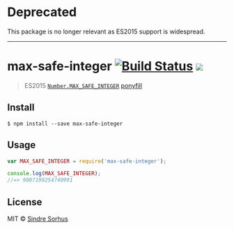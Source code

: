# Deprecated

This package is no longer relevant as ES2015 support is widespread.

---

# max-safe-integer [![Build Status](https://travis-ci.org/sindresorhus/max-safe-integer.svg?branch=master)](https://travis-ci.org/sindresorhus/max-safe-integer) [![](https://img.shields.io/badge/status-unicorn-ff69b4.svg)](https://youtu.be/RW6Lp3Y3Vxs?t=16)

> ES2015 [`Number.MAX_SAFE_INTEGER`](https://developer.mozilla.org/en-US/docs/Web/JavaScript/Reference/Global_Objects/Number/MAX_SAFE_INTEGER) [ponyfill](https://ponyfill.com)


## Install

```
$ npm install --save max-safe-integer
```


## Usage

```js
var MAX_SAFE_INTEGER = require('max-safe-integer');

console.log(MAX_SAFE_INTEGER);
//=> 9007199254740991
```


## License

MIT © [Sindre Sorhus](http://sindresorhus.com)
